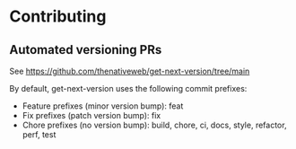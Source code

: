 # Contributing

## Automated versioning PRs

See https://github.com/thenativeweb/get-next-version/tree/main

By default, get-next-version uses the following commit prefixes:

* Feature prefixes (minor version bump): feat
* Fix prefixes (patch version bump): fix
* Chore prefixes (no version bump): build, chore, ci, docs, style, refactor, perf, test

